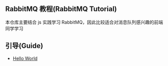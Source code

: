 ## RabbitMQ 教程(RabbitMQ Tutorial)

本仓库主要结合 js 实践学习 RabbitMQ，因此比较适合对消息队列感兴趣的前端同学学习

## 引导(Guide)

-   [Hello World](./JS使用教程/Hello%20World.md)
